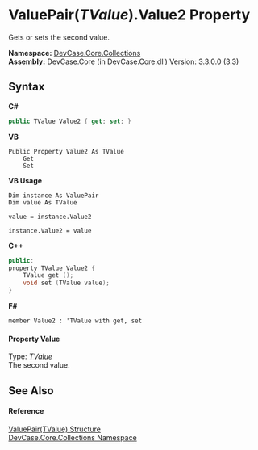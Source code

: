 # ValuePair(*TValue*).Value2 Property 
 

Gets or sets the second value.

**Namespace:**&nbsp;<a href="N_DevCase_Core_Collections">DevCase.Core.Collections</a><br />**Assembly:**&nbsp;DevCase.Core (in DevCase.Core.dll) Version: 3.3.0.0 (3.3)

## Syntax

**C#**<br />
``` C#
public TValue Value2 { get; set; }
```

**VB**<br />
``` VB
Public Property Value2 As TValue
	Get
	Set
```

**VB Usage**<br />
``` VB Usage
Dim instance As ValuePair
Dim value As TValue

value = instance.Value2

instance.Value2 = value
```

**C++**<br />
``` C++
public:
property TValue Value2 {
	TValue get ();
	void set (TValue value);
}
```

**F#**<br />
``` F#
member Value2 : 'TValue with get, set

```


#### Property Value
Type: <a href="T_DevCase_Core_Collections_ValuePair_1">*TValue*</a><br />The second value.

## See Also


#### Reference
<a href="T_DevCase_Core_Collections_ValuePair_1">ValuePair(TValue) Structure</a><br /><a href="N_DevCase_Core_Collections">DevCase.Core.Collections Namespace</a><br />